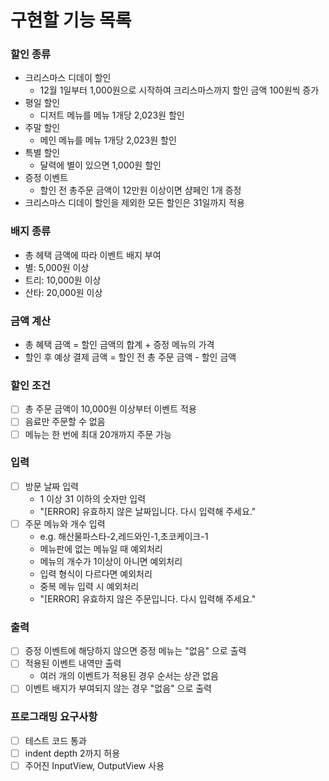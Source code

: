 # 구현할 기능 목록

### 할인 종류

- 크리스마스 디데이 할인
    - 12월 1일부터 1,000원으로 시작하여 크리스마스까지 할인 금액 100원씩 증가
- 평일 할인
    - 디저트 메뉴를 메뉴 1개당 2,023원 할인
- 주말 할인
    - 메인 메뉴를 메뉴 1개당 2,023원 할인
- 특별 할인
    - 달력에 별이 있으면 1,000원 할인
- 증정 이벤트
    - 할인 전 총주문 금액이 12만원 이상이면 샴페인 1개 증정
- 크리스마스 디데이 할인을 제외한 모든 할인은 31일까지 적용

### 배지 종류

- 총 헤택 금액에 따라 이벤트 배지 부여
- 별: 5,000원 이상
- 트리: 10,000원 이상
- 산타: 20,000원 이상

### 금액 계산

- 총 혜택 금액 = 할인 금액의 합계 + 증정 메뉴의 가격
- 할인 후 예상 결제 금액 = 할인 전 총 주문 금액 - 할인 금액

### 할인 조건

- [ ] 총 주문 금액이 10,000원 이상부터 이벤트 적용
- [ ] 음료만 주문할 수 없음
- [ ] 메뉴는 한 번에 최대 20개까지 주문 가능

### 입력

- [ ] 방문 날짜 입력
    - 1 이상 31 이하의 숫자만 입력
    - "[ERROR] 유효하지 않은 날짜입니다. 다시 입력해 주세요."
- [ ] 주문 메뉴와 개수 입력
    - e.g. 해산물파스타-2,레드와인-1,초코케이크-1
    - 메뉴판에 없는 메뉴일 때 예외처리
    - 메뉴의 개수가 1이상이 아니면 예외처리
    - 입력 형식이 다르다면 예외처리
    - 중복 메뉴 입력 시 예외처리
    - "[ERROR] 유효하지 않은 주문입니다. 다시 입력해 주세요."

### 출력

- [ ] 증정 이벤트에 해당하지 않으면 증정 메뉴는 "없음" 으로 출력
- [ ] 적용된 이벤트 내역만 출력
    - 여러 개의 이벤트가 적용된 경우 순서는 상관 없음
- [ ] 이벤트 배지가 부여되지 않는 경우 "없음" 으로 출력

### 프로그래밍 요구사항

- [ ] 테스트 코드 통과
- [ ] indent depth 2까지 허용
- [ ] 주어진 InputView, OutputView 사용